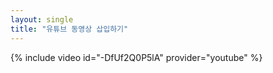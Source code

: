 ```yaml
--- 
layout: single 
title: "유튜브 동영상 삽입하기" 
--- 
```

{% include video id="-DfUf2Q0P5lA" provider="youtube" %}
